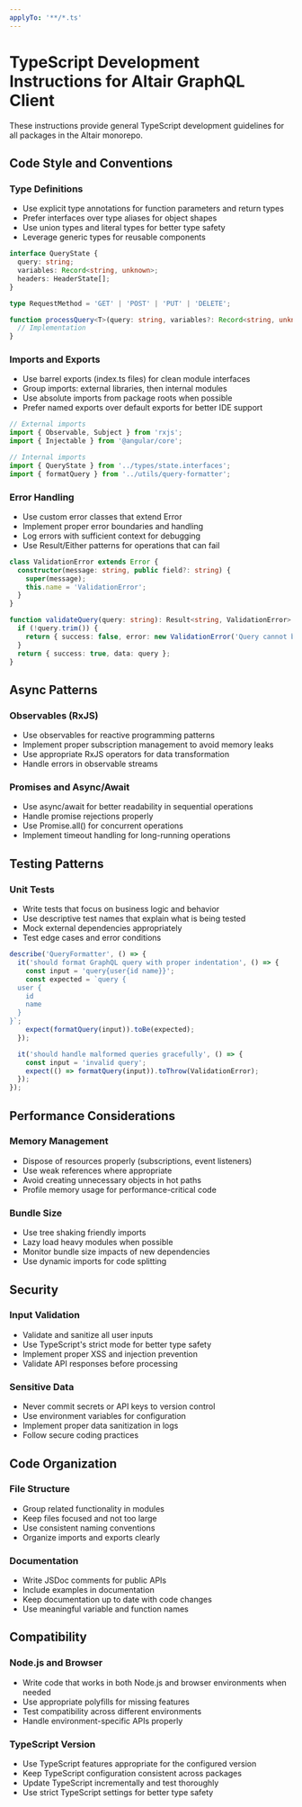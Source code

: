 ```yaml
---
applyTo: '**/*.ts'
---
```


# TypeScript Development Instructions for Altair GraphQL Client

These instructions provide general TypeScript development guidelines for all packages in the Altair monorepo.

## Code Style and Conventions

### Type Definitions
- Use explicit type annotations for function parameters and return types
- Prefer interfaces over type aliases for object shapes
- Use union types and literal types for better type safety
- Leverage generic types for reusable components

```typescript
interface QueryState {
  query: string;
  variables: Record<string, unknown>;
  headers: HeaderState[];
}

type RequestMethod = 'GET' | 'POST' | 'PUT' | 'DELETE';

function processQuery<T>(query: string, variables?: Record<string, unknown>): Promise<T> {
  // Implementation
}
```

### Imports and Exports
- Use barrel exports (index.ts files) for clean module interfaces
- Group imports: external libraries, then internal modules
- Use absolute imports from package roots when possible
- Prefer named exports over default exports for better IDE support

```typescript
// External imports
import { Observable, Subject } from 'rxjs';
import { Injectable } from '@angular/core';

// Internal imports
import { QueryState } from '../types/state.interfaces';
import { formatQuery } from '../utils/query-formatter';
```

### Error Handling
- Use custom error classes that extend Error
- Implement proper error boundaries and handling
- Log errors with sufficient context for debugging
- Use Result/Either patterns for operations that can fail

```typescript
class ValidationError extends Error {
  constructor(message: string, public field?: string) {
    super(message);
    this.name = 'ValidationError';
  }
}

function validateQuery(query: string): Result<string, ValidationError> {
  if (!query.trim()) {
    return { success: false, error: new ValidationError('Query cannot be empty') };
  }
  return { success: true, data: query };
}
```

## Async Patterns

### Observables (RxJS)
- Use observables for reactive programming patterns
- Implement proper subscription management to avoid memory leaks
- Use appropriate RxJS operators for data transformation
- Handle errors in observable streams

### Promises and Async/Await
- Use async/await for better readability in sequential operations
- Handle promise rejections properly
- Use Promise.all() for concurrent operations
- Implement timeout handling for long-running operations

## Testing Patterns

### Unit Tests
- Write tests that focus on business logic and behavior
- Use descriptive test names that explain what is being tested
- Mock external dependencies appropriately
- Test edge cases and error conditions

```typescript
describe('QueryFormatter', () => {
  it('should format GraphQL query with proper indentation', () => {
    const input = 'query{user{id name}}';
    const expected = `query {
  user {
    id
    name
  }
}`;
    expect(formatQuery(input)).toBe(expected);
  });

  it('should handle malformed queries gracefully', () => {
    const input = 'invalid query';
    expect(() => formatQuery(input)).toThrow(ValidationError);
  });
});
```

## Performance Considerations

### Memory Management
- Dispose of resources properly (subscriptions, event listeners)
- Use weak references where appropriate
- Avoid creating unnecessary objects in hot paths
- Profile memory usage for performance-critical code

### Bundle Size
- Use tree shaking friendly imports
- Lazy load heavy modules when possible
- Monitor bundle size impacts of new dependencies
- Use dynamic imports for code splitting

## Security

### Input Validation
- Validate and sanitize all user inputs
- Use TypeScript's strict mode for better type safety
- Implement proper XSS and injection prevention
- Validate API responses before processing

### Sensitive Data
- Never commit secrets or API keys to version control
- Use environment variables for configuration
- Implement proper data sanitization in logs
- Follow secure coding practices

## Code Organization

### File Structure
- Group related functionality in modules
- Keep files focused and not too large
- Use consistent naming conventions
- Organize imports and exports clearly

### Documentation
- Write JSDoc comments for public APIs
- Include examples in documentation
- Keep documentation up to date with code changes
- Use meaningful variable and function names

## Compatibility

### Node.js and Browser
- Write code that works in both Node.js and browser environments when needed
- Use appropriate polyfills for missing features
- Test compatibility across different environments
- Handle environment-specific APIs properly

### TypeScript Version
- Use TypeScript features appropriate for the configured version
- Keep TypeScript configuration consistent across packages
- Update TypeScript incrementally and test thoroughly
- Use strict TypeScript settings for better type safety